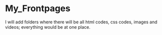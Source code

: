 # My_Frontpages
I will add folders where there will be all html codes, css codes, images and videos; everything would be at one place.
